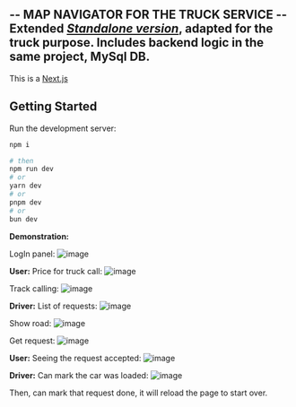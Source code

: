 **-- MAP NAVIGATOR FOR THE TRUCK SERVICE --**
Extended [_Standalone version_](https://github.com/exxedlight/mapNavigator_standalone), adapted for the truck purpose.
Includes **backend logic** in the same project, **MySql** DB.
------------------------------------------------------------

This is a [Next.js](https://nextjs.org)
## Getting Started

Run the development server:

```bash
npm i

# then
npm run dev
# or
yarn dev
# or
pnpm dev
# or
bun dev
```

**Demonstration:**

LogIn panel:
![image](https://github.com/user-attachments/assets/763bc682-2c64-4fc5-9fa8-d6bfc0f317c2)

**User:**
Price for truck call:
![image](https://github.com/user-attachments/assets/8fc1ae1b-3f54-445d-b618-c52f44780983)

Track calling:
![image](https://github.com/user-attachments/assets/dce233d6-34d1-4845-a9d1-0363c759fa92)

**Driver:**
List of requests:
![image](https://github.com/user-attachments/assets/4e66ac85-98e6-426f-84e0-a92303edf893)

Show road:
![image](https://github.com/user-attachments/assets/5ad5bd2d-6477-45a3-9972-f37a1d6aa716)

Get request:
![image](https://github.com/user-attachments/assets/3bbbbec0-0399-42a0-8b2e-6ac48b7a3f2a)

**User:**
Seeing the request accepted:
![image](https://github.com/user-attachments/assets/8197f441-9a69-42a7-bb4b-b439baa02ebe)

**Driver:**
Can mark the car was loaded:
![image](https://github.com/user-attachments/assets/0a20b98d-4150-447f-b8fe-4aeb2c07dbd6)

Then, can mark that request done, it will reload the page to start over.
